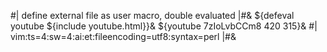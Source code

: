 #| define external file as user macro, double evaluated |#&
${defeval youtube ${include youtube.html}}&
${youtube 7zIoLvbCCm8 420 315}&
#|
vim:ts=4:sw=4:ai:et:fileencoding=utf8:syntax=perl
|#&
